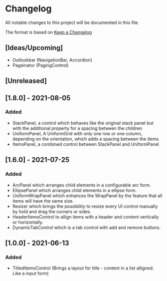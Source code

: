 # Changelog
All notable changes to this project will be documented in this file.

The format is based on [Keep a Changelog](https://keepachangelog.com/en/1.0.0/)

## [Ideas/Upcoming]
* Outlookbar (NavigationBar, Accordion)
* Pageinator (PagingControl)

## [Unreleased]

## [1.8.0] - 2021-08-05
### Added
* StackPanel, a control which behaves like the original stack panel but with the additional property for a spacing between the children
* UniformPanel, A UniformGrid with only one row or one column, depending on the orientation, which adds a spacing between the items
* ItemsPanel, a combined control between StackPanel and UniformPanel

## [1.6.0] - 2021-07-25
### Added
* ArcPanel which arranges child elements in a configurable arc form.
* EllipsePanel which arranges child elements in a ellipse form.
* UniformWrapPanel which enhances the WrapPanel by the feature that all items will have the same size.
* Resizer which brings the possibility to resize every UI control manually by hold and drag the corners or sides.
* HeaderItemsControl to allign items with a header and content vertically or horizontally.
* DynamicTabControl which is a tab control with add and remove buttons.

## [1.0.0] - 2021-06-13
### Added
* TitledItemsControl (Brings a layout for title - content in a list alligned. Like a input form)
